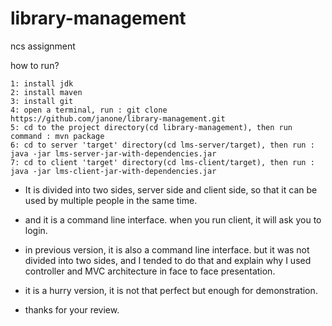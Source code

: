 # library-management
ncs assignment

how to run?

```
1: install jdk  
2: install maven  
3: install git  
4: open a terminal, run : git clone  https://github.com/janone/library-management.git  
5: cd to the project directory(cd library-management), then run command : mvn package  
6: cd to server 'target' directory(cd lms-server/target), then run : java -jar lms-server-jar-with-dependencies.jar  
7: cd to client 'target' directory(cd lms-client/target), then run : java -jar lms-client-jar-with-dependencies.jar
```

- It is divided into two sides, server side and client side, so that it can be used by multiple people in the same time.

- and it is a command line interface. when you run client, it will ask you to login.

- in previous version, it is also a command line interface. but it was not divided into two sides, and I tended to do that and explain why I used controller and MVC architecture in face to face presentation.

- it is a hurry version, it is not that perfect but enough for demonstration.

- thanks for your review.
